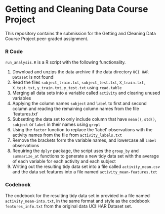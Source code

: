 # Getting and Cleaning Data Course Project

This repository contains the submission for the Getting and Cleaning Data Course Project peer-graded assignment.

### R Code

`run_analysis.R` is a R script with the following functionality. 

1. Download and unzips the data archive if the data directory `UCI HAR Dataset` is not found
2. Read the files `subject_train.txt`, `subject_test.txt`, `X_train.txt`, `X_test.txt`, `y_train.txt`, `y_test.txt` using `read.table`
3. Merging all data sets into a variable called `activity` and clearing unused variables
4. Applying  the column names `subject` and `label` to first and second column and reading the remaining column names from the file 'features.txt'
5. Subsetting the data set to only include column that have `mean()`, `std()`, `subject` or `label` in their names using `grepl`
6. Using the `factor` function to replace the 'label' observations with the activity names from the file from `activity_labels.txt`
7. Remove the brackets form the variable names, and lowercase all `label` observations
8. Requiring the `dplyr` package, the script uses the `group_by` and `summarize_at` functions to generate a new tidy data set with the average of each variable for each activity and each subject
9. Writing out the resulting tidy data set into a file called `activity_mean.csv` and the data set features into a file named `activity_mean-features.txt` 

### Codebook

The codebook for the resulting tidy data set in provided in a file named `activity_mean-into.txt`, in the same format and style as the codebook `features_info.txt` from the original data UCI HAR Dataset set.